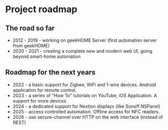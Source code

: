 # Project roadmap

## The road so far
- 2012 - 2019 - working on geekHOME Server (first automation server from geekHOME)
- 2020 - 2021 - creating a complete new and modern web UI, going beyond smart-home automation

## Roadmap for the next years

- 2022 - a basic support for Zigbee, WiFi and 1-wire devices. Android application for remote control.
- 2023 - a series of "How To" tutorials on YouTube, iOS Application. A support for more devices.
- 2024 - a dedicated support for Nextion displays (like Sonoff NSPanel)
- 2025 - access controlled automation. Offline access for NFC readers.
- 2026 - use secure-channel over HTTP on the web interface (instead of REST)